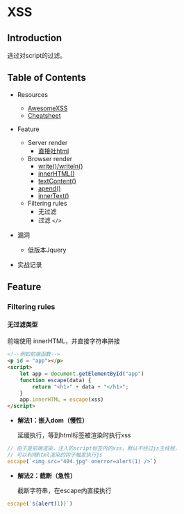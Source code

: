# XSS

## Introduction

逃过对script的过滤。



## Table of Contents

+ Resources
  + [AwesomeXSS](https://github.com/s0md3v/AwesomeXSS)
  + [Cheatsheet](https://github.com/cure53/H5SC)
  
+ Feature
  + Server render
    + [直接吐html]()
  + Browser render
    + [write()/writeln()]()
    + [innerHTML()]()
    + [textContent()]()
    + [apend()]()
    + [innerText()]()
  + Filtering rules
    + 无过滤
    + 过滤 `</>`
  
+ 漏洞

  +  低版本Jquery

+ 实战记录



## Feature

### Filtering rules

#### 无过滤类型

前端使用 innerHTML，并直接字符串拼接

```html
<!--例如前端函数-->
<p id = "app"></p>
<script>
    let app = document.getElementById("app")
    function escape(data) {
        return "<h1>" + data + "</h1>";
    }
    app.innerHTML = escape(xss)
</script>
```

+ **解法1：嵌入dom（慢性）**

  延缓执行，等到html标签被渲染时执行xss

```javascript
// 由于是前端渲染，注入的script标签内的xss，默认不经过js主线程，
// 可以利用html渲染的钩子触发执行js
escape(`<img src="404.jpg" onerror=alert(1) />`)
```

+ **解法2：截断（急性）**

   截断字符串，在escape内直接执行

```typescript
escape(`${alert(1)}`)
```

